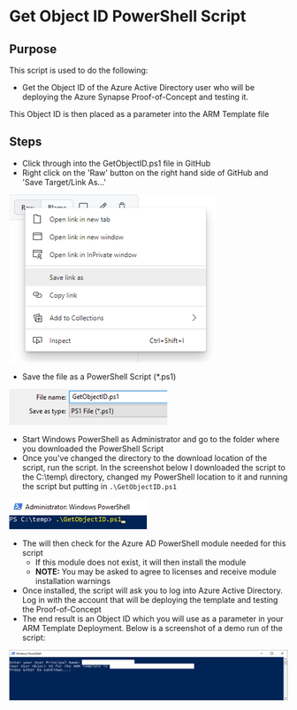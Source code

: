 # Get Object ID PowerShell Script

## Purpose
This script is used to do the following:

- Get the Object ID of the Azure Active Directory user who will be deploying the Azure Synapse Proof-of-Concept and testing it.

This Object ID is then placed as a parameter into the ARM Template file

## Steps
- Click through into the GetObjectID.ps1 file in GitHub
- Right click on the 'Raw' button on the right hand side of GitHub and 'Save Target/Link As...'

![GitHub Raw](https://raw.githubusercontent.com/Azure/azure-quickstart-templates/master/101-synapse-poc/images/5.png)

- Save the file as a PowerShell Script (*.ps1)

![Save As](https://raw.githubusercontent.com/Azure/azure-quickstart-templates/master/101-synapse-poc/images/6.png)

- Start Windows PowerShell as Administrator and go to the folder where you downloaded the PowerShell Script
- Once you've changed the directory to the download location of the script, run the script. In the screenshot below I downloaded the script to the C:\temp\ directory, changed my PowerShell location to it and running the script but putting in `.\GetObjectID.ps1`

![PowerShell Run](https://raw.githubusercontent.com/Azure/azure-quickstart-templates/master/101-synapse-poc/images/7.png)

- The will then check for the Azure AD PowerShell module needed for this script
    - If this module does not exist, it will then install the module
    - **NOTE:** You may be asked to agree to licenses and receive module installation warnings
- Once installed, the script will ask you to log into Azure Active Directory. Log in with the account that will be deploying the template and testing the Proof-of-Concept
- The end result is an Object ID which you will use as a parameter in your ARM Template Deployment. Below is a screenshot of a demo run of the script:

![PowerShell Run](https://raw.githubusercontent.com/Azure/azure-quickstart-templates/master/101-synapse-poc/images/8.png)

